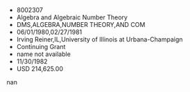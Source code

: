 
* 8002307
* Algebra and Algebraic Number Theory
* DMS,ALGEBRA,NUMBER THEORY,AND COM
* 06/01/1980,02/27/1981
* Irving Reiner,IL,University of Illinois at Urbana-Champaign
* Continuing Grant
*   name not available
* 11/30/1982
* USD 214,625.00

nan
